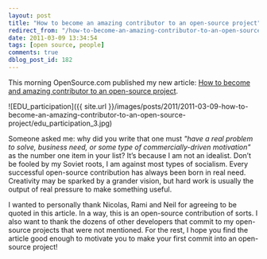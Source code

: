 ```yaml
---
layout: post
title: "How to become an amazing contributor to an open-source project"
redirect_from: "/how-to-become-an-amazing-contributor-to-an-open-source-project/"
date: 2011-03-09 13:34:54
tags: [open source, people]
comments: true
dblog_post_id: 182
---
```

This morning OpenSource.com published my new article: [How to become and amazing contributor to an open-source project](https://opensource.com/life/11/3/how-become-amazing-contributor-open-source-project).

![EDU_participation]({{ site.url }}/images/posts/2011/2011-03-09-how-to-become-an-amazing-contributor-to-an-open-source-project/edu_participation_3.jpg)

Someone asked me: why did you write that one must _"have a real problem to solve, business need, or some type of commercially-driven motivation"_ as the number one item in your list? It’s because I am not an idealist. Don’t be fooled by my Soviet roots, I am against most types of socialism. Every successful open-source contribution has always been born in real need. Creativity may be sparked by a grander vision, but hard work is usually the output of real pressure to make something useful.

I wanted to personally thank Nicolas, Rami and Neil for agreeing to be quoted in this article. In a way, this is an open-source contribution of sorts. I also want to thank the dozens of other developers that commit to my open-source projects that were not mentioned. For the rest, I hope you find the article good enough to motivate you to make your first commit into an open-source project!
